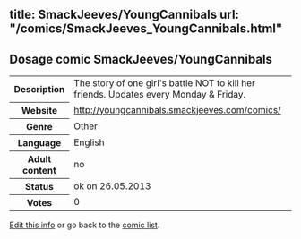 title: SmackJeeves/YoungCannibals
url: "/comics/SmackJeeves_YoungCannibals.html"
---
Dosage comic SmackJeeves/YoungCannibals
-----------------------------------------

<p id="msg"></p>
<script type="text/javascript">
if (window.location.search === '?edit_info_mail=sent_ok') {
  var elem = document.getElementById("msg");
  elem.innerHTML = 'Edited information sucessfully sent for review, which is usually done daily. Thanks!';
  elem.className = 'ok';
}
</script>
<table class="comicinfo">
<tr>
<th>Description</th><td>The story of one girl's battle NOT to kill her friends. Updates every Monday &amp; Friday.</td>
</tr>
<tr>
<th>Website</th><td><a href="http://youngcannibals.smackjeeves.com/comics/">http://youngcannibals.smackjeeves.com/comics/</a></td>
</tr>
<tr>
<th>Genre</th><td>Other</td>
</tr>
<tr>
<th>Language</th><td>English</td>
</tr>
<tr>
<th>Adult content</th><td>no</td>
</tr>
<tr>
<th>Status</th><td>ok on 26.05.2013</td>
</tr>
<tr>
<th>Votes</th><td>0</td>
</tr>
</table>

[Edit this info](SmackJeeves_YoungCannibals_edit.html) or go back to the [comic list](../comic-index.html).
